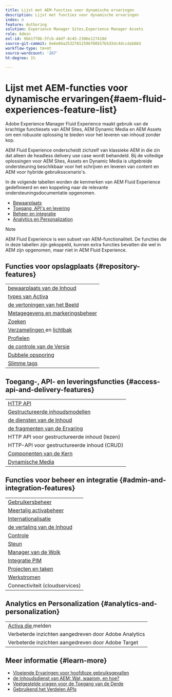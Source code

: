 ```yaml
---
title: Lijst met AEM-functies voor dynamische ervaringen
description: Lijst met functies voor dynamische ervaringen
index: n
feature: Authoring
solution: Experience Manager Sites,Experience Manager Assets
role: Admin
exl-id: 9bb1ff8b-5fcb-44df-8c45-2306e127410d
source-git-commit: 6e6e04a2532f812596f00557b5d3dc4dccdab66d
workflow-type: tm+mt
source-wordcount: '267'
ht-degree: 1%

---
```


# Lijst met AEM-functies voor dynamische ervaringen{#aem-fluid-experiences-feature-list}

Adobe Experience Manager Fluid Experience maakt gebruik van de krachtige functiesets van AEM Sites, AEM Dynamic Media en AEM Assets om een robuuste oplossing te bieden voor het leveren van inhoud zonder kop.

AEM Fluid Experience onderscheidt zichzelf van klassieke AEM in die zin dat alleen de headless delivery use case wordt behandeld. Bij de volledige oplossingen voor AEM Sites, Assets en Dynamic Media is uitgebreide ondersteuning beschikbaar voor het schrijven en leveren van content en AEM voor hybride gebruiksscenario&#39;s.

In de volgende tabellen worden de kenmerken van AEM Fluid Experience gedefinieerd en een koppeling naar de relevante ondersteuningsdocumentatie opgenomen.

* [Bewaarplaats](#repository-features)
* [Toegang, API&#39;s en levering](#access-api-and-delivery-features)
* [Beheer en integratie](#admin-and-integration-features)
* [Analytics en Personalization](#analytics-and-personalization)

>[!NOTE]
>
>AEM Fluid Experience is een subset van AEM-functionaliteit. De functies die in deze tabellen zijn gekoppeld, kunnen extra functies bevatten die wel in AEM zijn opgenomen, maar niet in AEM Fluid Experience.

## Functies voor opslagplaats {#repository-features}

|  |
|---|
| [ bewaarplaats van de Inhoud ](/help/assets/manage-assets.md) |
| [ types van Activa ](/help/assets/assets-formats.md) |
| [ de vertoningen van het Beeld ](/help/assets/image-presets.md) |
| [ Metagegevens en markeringsbeheer ](/help/assets/metadata.md) |
| [Zoeken](/help/assets/manage-assets.md) |
| [ Verzamelingen ](/help/assets/manage-assets.md) en [ lichtbak ](/help/assets/light-box.md) |
| [ Profielen ](/help/assets/processing-profiles.md) |
| [ de controle van de Versie ](/help/assets/manage-assets.md) |
| [ Dubbele opsporing ](/help/assets/duplicate-detection.md) |
| [Slimme tags](/help/assets/enhanced-smart-tags.md) |

## Toegang-, API- en leveringsfuncties {#access-api-and-delivery-features}

|  |
|---|
| [ HTTP API ](/help/assets/mac-api-assets.md) |
| [ Gestructureerde inhoudsmodellen ](/help/assets/content-fragments/content-fragments.md) |
| [ de diensten van de Inhoud ](https://experienceleague.adobe.com/docs/experience-manager-learn/getting-started-with-aem-headless/overview.html?lang=nl-NL) |
| [ de fragmenten van de Ervaring ](/help/sites-authoring/experience-fragments.md) |
| HTTP API voor gestructureerde inhoud (lezen) |
| HTTP-API voor gestructureerde inhoud (CRUD) |
| [ Componenten van de Kern ](https://experienceleague.adobe.com/docs/experience-manager-core-components/using/introduction.html?lang=nl-NL) |
| [ Dynamische Media ](/help/assets/dynamic-media.md) |

## Functies voor beheer en integratie {#admin-and-integration-features}

|  |
|---|
| [ Gebruikersbeheer ](/help/sites-administering/user-group-ac-admin.md) |
| [ Meertalig activabeheer ](/help/assets/multilingual-assets.md) |
| [ Internationalisatie ](/help/sites-developing/i18n.md) |
| [ de vertaling van de Inhoud ](/help/sites-administering/translation.md) |
| [ Controle ](/help/sites-deploying/monitoring-and-maintaining.md) |
| [ Steun ](/help/sites-administering/backup-and-restore.md) |
| [ Manager van de Wolk ](https://experienceleague.adobe.com/docs/experience-manager-cloud-manager/content/introduction.html?lang=nl-NL) |
| [ Integratie PIM ](/help/sites-authoring/managing-product-information.md) |
| [ Projecten en taken ](/help/sites-authoring/projects.md) |
| [ Werkstromen ](/help/sites-administering/workflows-starting.md) |
| Connectiviteit (cloudservices) |

## Analytics en Personalization {#analytics-and-personalization}

|  |
|---|
| [ Activa die ](/help/assets/asset-reports.md) melden |
| Verbeterde inzichten aangedreven door Adobe Analytics |
| Verbeterde inzichten aangedreven door Adobe Target |

## Meer informatie {#learn-more}

* [ Vloeiende Ervaringen voor hoofdloze gebruiksgevallen ](https://experienceleague.adobe.com/docs/experience-manager-gems-events/gems/gems2017/aem-headless-usecases.html?lang=nl-NL)
* [ de Inhoudsdienst van AEM: Wat, waarom, en hoe?](https://experienceleague.adobe.com/docs/experience-manager-learn/getting-started-with-aem-headless/content-services/overview.html?lang=nl-NL)
* [ Veelgestelde vragen voor de Toegang van de Derde ](https://experienceleague.adobe.com/docs/experience-manager-learn/getting-started-with-aem-headless/content-services/chapter-7.html?lang=nl-NL)
* [ Gebruikend het Verdelen APIs ](https://experienceleague.adobe.com/docs/experience-manager-learn/getting-started-wknd-tutorial-develop/project-archetype/component-basics.html?lang=nl-NL#sling-models)
